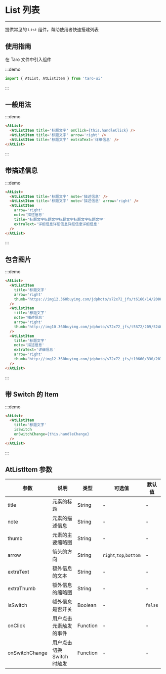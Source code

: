 # List 列表

---

提供常见的 `List` 组件，帮助使用者快速搭建列表

## 使用指南

在 Taro 文件中引入组件

:::demo

```js
import { AtList, AtListItem } from 'taro-ui'
```

:::

## 一般用法

:::demo

```html
<AtList>
  <AtListItem title='标题文字' onClick={this.handleClick} />
  <AtListItem title='标题文字' arrow='right' />
  <AtListItem title='标题文字' extraText='详细信息' />
</AtList>
```

:::

## 带描述信息

:::demo

```html
<AtList>
  <AtListItem title='标题文字' note='描述信息' />
  <AtListItem title='标题文字' note='描述信息' arrow='right' />
  <AtListItem
    arrow='right'
    note='描述信息'
    title='标题文字标题文字标题文字标题文字标题文字'
    extraText='详细信息详细信息详细信息详细信息'
  />
</AtList>
```

:::

## 包含图片

:::demo

```html
<AtList>
  <AtListItem
    title='标题文字'
    arrow='right'
    thumb='https://img12.360buyimg.com/jdphoto/s72x72_jfs/t6160/14/2008729947/2754/7d512a86/595c3aeeNa89ddf71.png'
  />
  <AtListItem
    title='标题文字'
    note='描述信息'
    arrow='right'
    thumb='http://img10.360buyimg.com/jdphoto/s72x72_jfs/t5872/209/5240187906/2872/8fa98cd/595c3b2aN4155b931.png'
  />
  <AtListItem
    title='标题文字'
    note='描述信息'
    extraText='详细信息'
    arrow='right'
    thumb='http://img12.360buyimg.com/jdphoto/s72x72_jfs/t10660/330/203667368/1672/801735d7/59c85643N31e68303.png'
  />
</AtList>
```

:::

## 带 Switch 的 Item

:::demo

```html
<AtList>
  <AtListItem
    title='标题文字'
    isSwitch
    onSwitchChange={this.handleChange}
  />
</AtList>
```

:::

## AtListItem 参数

| 参数           | 说明                       | 类型     | 可选值                 | 默认值  |
| -------------- | -------------------------- | -------- | ---------------------- | ------- |
| title          | 元素的标题                 | String   | -                      | -       |
| note           | 元素的描述信息             | String   | -                      | -       |
| thumb          | 元素的主要缩略图           | String   | -                      | -       |
| arrow          | 箭头的方向                 | String   | `right`,`top`,`bottom` | -       |
| extraText      | 额外信息的文本             | String   | -                      | -       |
| extraThumb     | 额外信息的缩略图           | String   | -                      | -       |
| isSwitch       | 额外信息是否开关           | Boolean  | -                      | `false` |
| onClick        | 用户点击元素触发的事件     | Function | -                      | -       |
| onSwitchChange | 用户点击切换 Switch 时触发 | Function | -                      | -       |
